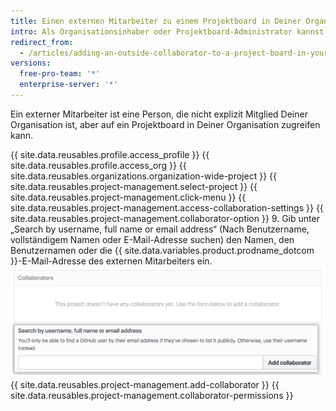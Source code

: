 ```yaml
---
title: Einen externen Mitarbeiter zu einem Projektboard in Deiner Organisation hinzufügen
intro: Als Organisationsinhaber oder Projektboard-Administrator kannst du einen externen Mitarbeiter zu einem Projektboard hinzufügen und seine Berechtigungen anpassen.
redirect_from:
  - /articles/adding-an-outside-collaborator-to-a-project-board-in-your-organization
versions:
  free-pro-team: '*'
  enterprise-server: '*'
---
```


Ein externer Mitarbeiter ist eine Person, die nicht explizit Mitglied Deiner Organisation ist, aber auf ein Projektboard in Deiner Organisation zugreifen kann.

{{ site.data.reusables.profile.access_profile }}
{{ site.data.reusables.profile.access_org }}
{{ site.data.reusables.organizations.organization-wide-project }}
{{ site.data.reusables.project-management.select-project }}
{{ site.data.reusables.project-management.click-menu }}
{{ site.data.reusables.project-management.access-collaboration-settings }}
{{ site.data.reusables.project-management.collaborator-option }}
9. Gib unter „Search by username, full name or email address“ (Nach Benutzername, vollständigem Namen oder E-Mail-Adresse suchen) den Namen, den Benutzernamen oder die {{ site.data.variables.product.prodname_dotcom }}-E-Mail-Adresse des externen Mitarbeiters ein. ![Der Bereich „Collaborators“ (Mitarbeiter) mit Octocat-Benutzernamen im Suchfeld](/assets/images/help/projects/org-project-collaborators-find-name.png)
{{ site.data.reusables.project-management.add-collaborator }}
{{ site.data.reusables.project-management.collaborator-permissions }}
